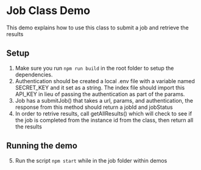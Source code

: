 # Job Class Demo

This demo explains how to use this class to submit a job and retrieve the results

## Setup

1. Make sure you run `npm run build` in the root folder to setup the dependencies.
2. Authentication should be created a local .env file with a variable named SECRET_KEY and it set as a string. The index file should import this API_KEY in lieu of passing the authentication as part of the params.
3. Job has a submitJob() that takes a url, params, and authentication, the response from this method should return a jobId and jobStatus
4. In order to retrive results, call getAllResults() which will check to see if the job is completed from the instance id from the class, then return all the results

## Running the demo

5. Run the script `npm start` while in the job folder within demos